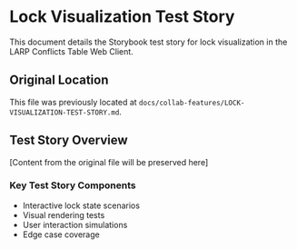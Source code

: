 # Lock Visualization Test Story

This document details the Storybook test story for lock visualization in the LARP Conflicts Table Web Client.

## Original Location

This file was previously located at `docs/collab-features/LOCK-VISUALIZATION-TEST-STORY.md`.

## Test Story Overview

[Content from the original file will be preserved here]

### Key Test Story Components

- Interactive lock state scenarios
- Visual rendering tests
- User interaction simulations
- Edge case coverage
